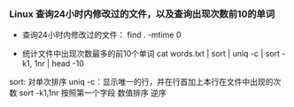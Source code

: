 ### Linux 查询24小时内修改过的文件，以及查询出现次数前10的单词

- 查询24小时内修改过的文件：
find . -mtime 0

- 统计文件中出现次数最多的前10个单词
cat words.txt | sort | uniq -c | sort -k1, 1nr | head -10

sort: 对单次排序
uniq -c：显示唯一的行，并在行首加上本行在文件中出现的次数
sort -k1,1nr 按照第一个字段 数值排序 逆序
